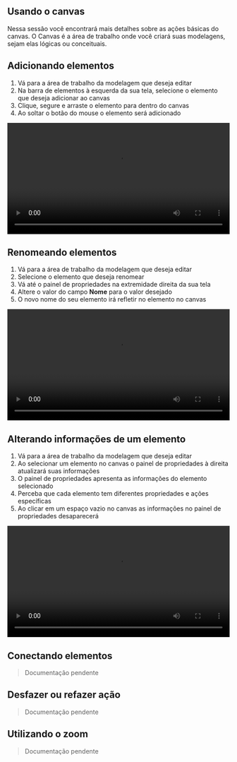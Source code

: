 ## Usando o canvas

Nessa sessão você encontrará mais detalhes sobre as ações básicas do canvas. O Canvas é a área de trabalho onde você criará suas modelagens, sejam elas lógicas ou conceituais.

## Adicionando elementos

1. Vá para a área de trabalho da modelagem que deseja editar
1. Na barra de elementos à esquerda da sua tela, selecione o elemento que deseja adicionar ao canvas
1. Clique, segure e arraste o elemento para dentro do canvas
1. Ao soltar o botão do mouse o elemento será adicionado

<video controls style="width: 100%; max-width: 900px;">
	<source src="canvas-usage/assets/adicionando-elementos.mp4" type="video/mp4">
	Desculpe, seu navegador não suporta esse formato de vídeo.
</video>

## Renomeando elementos

1. Vá para a área de trabalho da modelagem que deseja editar
1. Selecione o elemento que deseja renomear
1. Vá até o painel de propriedades na extremidade direita da sua tela
1. Altere o valor do campo **Nome** para o valor desejado
1. O novo nome do seu elemento irá refletir no elemento no canvas

<video controls style="width: 100%; max-width: 900px;">
	<source src="canvas-usage/assets/renomeando-elementos.mp4" type="video/mp4">
	Desculpe, seu navegador não suporta esse formato de vídeo.
</video>

## Alterando informações de um elemento

1. Vá para a área de trabalho da modelagem que deseja editar
1. Ao selecionar um elemento no canvas o painel de propriedades à direita atualizará suas informações
1. O painel de propriedades apresenta as informações do elemento selecionado
1. Perceba que cada elemento tem diferentes propriedades e ações específicas
1. Ao clicar em um espaço vazio no canvas as informações no painel de propriedades desaparecerá

<video controls style="width: 100%; max-width: 900px;">
	<source src="canvas-usage/assets/alterando-informações-de-um-elemento.mp4" type="video/mp4">
	Desculpe, seu navegador não suporta esse formato de vídeo.
</video>

## Conectando elementos

> Documentação pendente

## Desfazer ou refazer ação

> Documentação pendente

## Utilizando o zoom

> Documentação pendente